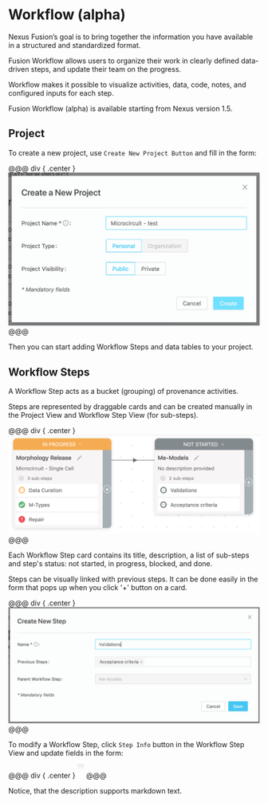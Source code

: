 # Workflow (alpha)

Nexus Fusion’s goal is to bring together the information you have available in a structured and standardized format.

Fusion Workflow allows users to organize their work in clearly defined data-driven steps, and update their team on the progress.

Workflow makes it possible to visualize activities, data, code, notes, and configured inputs for each step.

Fusion Workflow (alpha) is available starting from Nexus version 1.5.

## Project

To create a new project, use `Create New Project Button` and fill in the form:

@@@ div { .center }
![Step Card](../assets/fusion-workflow-project-create.png)
@@@

Then you can start adding Workflow Steps and data tables to your project.

## Workflow Steps

A Workflow Step acts as a bucket (grouping) of provenance activities.

Steps are represented by draggable cards and can be created manually in the Project View and Workflow Step View (for sub-steps).

@@@ div { .center }
![Step Card](../assets/fusion-workflow-step-cards.png)
@@@

Each Workflow Step card contains its title, description, a list of sub-steps and step's status: not started, in progress, blocked, and done.

Steps can be visually linked with previous steps. It can be done easily in the form that pops up when you click '+' button on a card.

@@@ div { .center }
![Step Form](../assets/fusion-workflow-create-step.png)
@@@

To modify a Workflow Step, click `Step Info` button in the Workflow Step View and update fields in the form:

@@@ div { .center }
![Step Form](../assets/fusion-workflow-step-update.png)
@@@

Notice, that the description supports markdown text.
